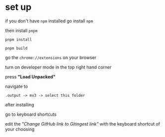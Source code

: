 # set up

if you don't have `npm` installed go install `npm`

then install `pnpm` 

`pnpm install`

`pnpm build`


go the `chrome://extensions` on your browser

turn on developer mode in the top right hand corner 

press **"Load Unpacked"**

navigate to 

`.output -> mv3 -> select this folder`

after installing

go to keyboard shortcuts

edit the _"Change GitHub link to Gitingest link"_ with the keyboard shortcut of your choosing
